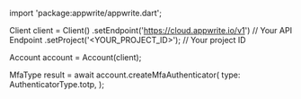 import 'package:appwrite/appwrite.dart';

Client client = Client()
    .setEndpoint('https://cloud.appwrite.io/v1') // Your API Endpoint
    .setProject('&lt;YOUR_PROJECT_ID&gt;'); // Your project ID

Account account = Account(client);

MfaType result = await account.createMfaAuthenticator(
    type: AuthenticatorType.totp,
);
